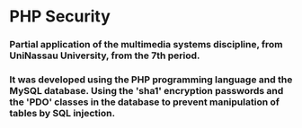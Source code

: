 # PHP Security
### Partial application of the multimedia systems discipline, from UniNassau University, from the 7th period. 
### It was developed using the PHP programming language and the MySQL database. Using the 'sha1' encryption passwords and the 'PDO' classes in the database to prevent manipulation of tables by SQL injection.
